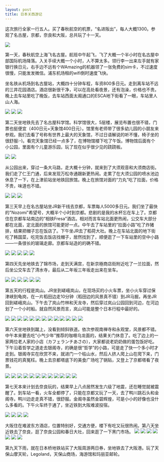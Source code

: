 ```yaml
---
layout: post
title: 日本关西游记
---
```


这次旅行全家一行五人。买了春秋航空的机票，“名进阪出”，每人大概1300。参观了名古屋，京都，奈良和大阪，总共玩了十一天。

![](/images/2018-07-15-Japan/map-japan.jpg)

第一天，春秋航空上海飞名古屋。航班中午起飞，飞了大概一个半小时在名古屋中部国际机场降落。入关手续大概一个小时，人不算太多。领行李一出来左手就有家银行换日元，右手边不远有个WAmazing的机器领了一张免费的sim卡，不过速度很慢，只能发发微信。浦东机场租的wifi倒时速度飞快。

坐名铁从机场到名古屋站，大概四十分钟车程，车资800多日元。走到离车站不远的三井花园酒店。酒店很新很干净，可以在高处看夜景，还有泡澡，价格也不贵。晚上去车站里吃了晚饭，去车站西面太阁通口的ESCA地下街看了一眼，车站里人山人海。

![](/images/2018-07-15-Japan/m2.jpg)
![](/images/2018-07-15-Japan/m3.jpg)
![](/images/2018-07-15-Japan/DSC_0002.JPG)

第二天坐地铁先去了名古屋科学馆。科学馆很大，5层楼，展览布置也很不错，门票也挺便宜（400日元+天象馆400日元）。馆里有老师带了很多幼儿园的小朋友来参观。我们去看了号称有世界上最大的天象馆，不过日语解说的听不懂，椅子坐的很舒服:-)。看完天象馆已经一点多了，在博物馆楼下吃了午饭。博物馆后面有个小公园，里面有个儿童游乐园，玩了现在似乎很少见的跷跷板。

![](/images/2018-07-15-Japan/m4.jpg)
![](/images/2018-07-15-Japan/DSC_0056.JPG)

从公园出来，穿过一条大马路，走大概十分钟，就来到了大须观音和大须商店街。我们走了仁王门通，后来发现万松寺通跟新更热闹。走累了在大须公园的喷水池边休息了一下，在上津前站坐地铁回旅馆。晚上在旅馆对面的“力丸”吃了拉面，价格不贵，味道也不错。

![](/images/2018-07-15-Japan/liwan.jpg)
![](/images/2018-07-15-Japan/DSC_0068.JPG)
![](/images/2018-07-15-Japan/DSC_0071.JPG)

第三天早上在名古屋站坐JR新干线去京都，车票每人5000多日元。我们坐了最快的"Nozomi"希望号，大概半个小时到京都。悲剧的是我的水杯忘在车上了。京都住在京都车站南边的“相铁Fresa”酒店。相对而言车站北面更热闹，公交车大部分都在北面，定北面的旅馆可能更好一点。中午去了车站里的“拉面小路”吃了炸猪排，结果把帽子忘在饭店了。下午坐JR去了稻荷大社。晚上在车站北面的地下街吃了韩国菜，吃完饭去饭店找帽子，居然找到了，顺便逛了一下车站里的空中小路——一条很长的玻璃走廊。京都车站造的的确不错。

![](/images/2018-07-15-Japan/m5.jpg)
![](/images/2018-07-15-Japan/fresa.jpg)
![](/images/2018-07-15-Japan/m6.jpg)
![](/images/2018-07-15-Japan/DSC_0112.JPG)
![](/images/2018-07-15-Japan/DSC_0129.JPG)

第四天先坐地铁去了锦市场，走到天满宫，在新京極商店街附近吃了一兰拉面，然后坐公交车去了清水寺，最后从二年坂三年坂走出来在坐车。

![](/images/2018-07-15-Japan/m7.jpg)
![](/images/2018-07-15-Japan/jin.jpg)
![](/images/2018-07-15-Japan/DSC_0143.JPG)
![](/images/2018-07-15-Japan/DSC_0162.JPG)
![](/images/2018-07-15-Japan/DSC_0175.JPG)
![](/images/2018-07-15-Japan/DSC_0179.JPG)

第五天的行程是岚山。JR坐到嵯峨岚山，在现场买的小火车票，坐小火车穿过保津峡到龟岗，在一片稻田边走10分钟（稻田边的风景真不错）到JR马掘，再坐JR回到嵯峨岚山。下午去了岚山竹林和天龙寺，然后穿过岚山公园回到河边，在河边划了一个小时船。就自然风景而言，岚山可能是整个日本行程中最好的。

![](/images/2018-07-15-Japan/m8.jpg)
![](/images/2018-07-15-Japan/m9.jpg)
![](/images/2018-07-15-Japan/DSC_0210.JPG)
![](/images/2018-07-15-Japan/DSC_0220.JPG)
![](/images/2018-07-15-Japan/DSC_0228.JPG)
![](/images/2018-07-15-Japan/DSC_0245.JPG)
![](/images/2018-07-15-Japan/DSC_0245.JPG)
![](/images/2018-07-15-Japan/DSC_0273.JPG)
![](/images/2018-07-15-Japan/DSC_0320.JPG)
![](/images/2018-07-15-Japan/DSC_0325.JPG)
![](/images/2018-07-15-Japan/DSC_0336.JPG)
![](/images/2018-07-15-Japan/DSC_0349.JPG)
![](/images/2018-07-15-Japan/DSC_0355.JPG)

第六天坐地铁到蹴上，没看到倾斜铁道。依次参观南禅寺和永观堂，风景都不错。中午本来要去吃“小气少年”推荐的咖喱乌龙面的，结果关门休息了。吃了边上的一家两位老人家的小店（カフェランチあさの），大家都说老奶奶做的蛋包饭好吃。下午沿着哲学之道走去银阁寺，的确是很“哲学”的小路，可是走了快一个多小时才走到。银阁寺实在欣赏不来，就进门一个枯山水，然后人挤人爬上山在爬下来，门票钱花的真冤枉。晚上去京都塔底下的美食广场吃了锅贴，又登上了京都塔看了夜景。

![](/images/2018-07-15-Japan/m10.jpg)
![](/images/2018-07-15-Japan/cafe.jpg)
![](/images/2018-07-15-Japan/DSC_0360.JPG)
![](/images/2018-07-15-Japan/DSC_0369.JPG)
![](/images/2018-07-15-Japan/DSC_0394.JPG)
![](/images/2018-07-15-Japan/DSC_0396.JPG)
![](/images/2018-07-15-Japan/DSC_0421.JPG)
![](/images/2018-07-15-Japan/DSC_0441.JPG)
![](/images/2018-07-15-Japan/DSC_0445.JPG)
![](/images/2018-07-15-Japan/DSC_0465.JPG)
![](/images/2018-07-15-Japan/DSC_0470.JPG)
![](/images/2018-07-15-Japan/DSC_0523.JPG)

第七天本来计划去奈良玩的，结果早上八点居然发生六级了地震，还在睡觉就被震醒了。到车站一看，火车全都停了，只能在京都又玩了一天，去了鸭川跳石头和金阁寺。鸭川边走走真不错，很舒服。金阁寺虽然金碧辉煌，可是小小的好像也没什么多看的。下午火车终于通了，坐近铁到大阪难波投宿。

![](/images/2018-07-15-Japan/e1.jpg)
![](/images/2018-07-15-Japan/e2.jpg)
![](/images/2018-07-15-Japan/DSC_0527.JPG)
![](/images/2018-07-15-Japan/DSC_0574.JPG)

大阪住在难波东方酒店，位置特别好，交通方便，楼下有吃又玩很热闹。第八天坐近铁去了奈良，逛了奈良公园和春日大社，回来逛了一下黑门市场。
![](/images/2018-07-15-Japan/m11.jpg)
![](/images/2018-07-15-Japan/DSC_0591.JPG)
![](/images/2018-07-15-Japan/DSC_0610.JPG)
![](/images/2018-07-15-Japan/DSC_0616.JPG)
![](/images/2018-07-15-Japan/DSC_0642.JPG)
![](/images/2018-07-15-Japan/DSC_0669.JPG)
![](/images/2018-07-15-Japan/DSC_0670.JPG)

第九天下雨，就在日本桥地铁站买了大阪周游两日券，坐地铁去了大阪港。玩了天保山摩天轮，Legoland，天保山商场，海游馆和玛丽亚邮轮。



